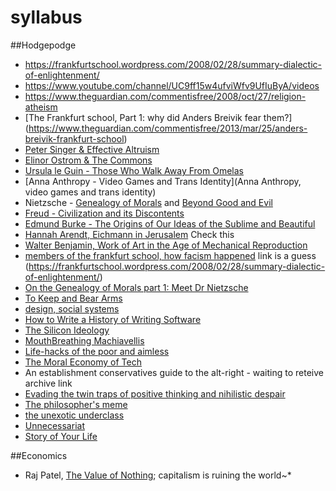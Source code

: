 # syllabus

##Hodgepodge

- https://frankfurtschool.wordpress.com/2008/02/28/summary-dialectic-of-enlightenment/
- https://www.youtube.com/channel/UC9ff15w4ufviWfv9UfIuByA/videos
- https://www.theguardian.com/commentisfree/2008/oct/27/religion-atheism
- [The Frankfurt school, Part 1: why did Anders Breivik fear them?] (https://www.theguardian.com/commentisfree/2013/mar/25/anders-breivik-frankfurt-school)
- [Peter Singer & Effective Altruism](https://en.wikipedia.org/wiki/Effective_altruism)
- [Elinor Ostrom & The Commons](https://en.wikipedia.org/wiki/Elinor_Ostrom)
- [Ursula le Guin - Those Who Walk Away From Omelas](http://engl210-deykute.wikispaces.umb.edu/file/view/omelas.pdf)
- [Anna Anthropy - Video Games and Trans Identity](Anna Anthropy, video games and trans identity)
- Nietzsche - [Genealogy of Morals](http://www.google.com/url?sa=t&rct=j&q=&esrc=s&source=web&cd=1&ved=0ahUKEwjGvbLMnPPNAhVIeCYKHRpeCqgQFggeMAA&url=http%3A%2F%2Fwww.inp.uw.edu.pl%2Fmdsie%2FPolitical_Thought%2FGeneologyofMorals.pdf&usg=AFQjCNGPPnJ_dx1lb6VHcQiEuIys9GFepQ) and [Beyond Good and Evil](http://catdir.loc.gov/catdir/samples/cam031/2001035672.pdf)
- [Freud - Civilization and its Discontents](http://72.52.202.216/~fenderse/freud_civilization_and_its_discontents.pdf)
- [Edmund Burke - The Origins of Our Ideas of the Sublime and Beautiful](https://blogs.warwick.ac.uk/files/rvpsupperclub/burke_sublime_and_the_beautiful.pdf)
- [Hannah Arendt, Eichmann in Jerusalem](http://www.newyorker.com/magazine/1963/02/16/eichmann-in-jerusalem-i) Check this
- [Walter Benjamin, Work of Art in the Age of Mechanical Reproduction](https://phiffer.org/wp-content/media/2015/11/Benjamin-Walter-The-Work-of-Art-in-the-Age-of-Its-Mechanical-Reproducability.pdf)
- [members of the frankfurt school, how facism happened](http://www.iep.utm.edu/frankfur/) link is a guess   (https://frankfurtschool.wordpress.com/2008/02/28/summary-dialectic-of-enlightenment/)
- [On the Genealogy of Morals part 1: Meet Dr Nietzsche](https://www.theguardian.com/commentisfree/2008/oct/27/religion-atheism)
- [To Keep and Bear Arms](http://www.nybooks.com/articles/1995/09/21/to-keep-and-bear-arms/)
- [design, social systems](https://s3.amazonaws.com/arena-attachments/644316/6239b04c39351f8c713d4b168762f7aa.pdf)
- [How to Write a History of Writing Software](http://www.theatlantic.com/technology/archive/2016/06/how-to-write-a-history-of-writing-software/489173/)
- [The Silicon Ideology](https://ia801507.us.archive.org/32/items/the-silicon-ideology/the-silicon-ideology.pdf)
- [MouthBreathing Machiavellis](http://thebaffler.com/blog/mouthbreathing-machiavellis)
- [Life-hacks of the poor and aimless](http://thebaffler.com/blog/laurie-penny-self-care#)
- [The Moral Economy of Tech ](http://idlewords.com/talks/sase_panel.htm)
- An establishment conservatives guide to the alt-right - waiting to reteive archive link
- [Evading the twin traps of positive thinking and nihilistic despair](http://conversations.e-flux.com/t/evading-the-twins-traps-of-positive-thinking-and-nihilistic-despair/4015)
- [The philosopher's meme](https://thephilosophersmeme.com/)
- [the unexotic underclass](http://miter.mit.edu/the-unexotic-underclass/)
- [Unnecessariat](https://morecrows.wordpress.com/2016/05/10/unnecessariat/)
- [Story of Your Life](https://mathisgasser.files.wordpress.com/2014/12/ted-chiang_story-of-your-life_2000.pdf)


##Economics
- Raj Patel, [The Value of Nothing](https://www.amazon.com/dp/B0032BW5D4/ref=dp-kindle-redirect?_encoding=UTF8&btkr=1); capitalism is ruining the world~*
